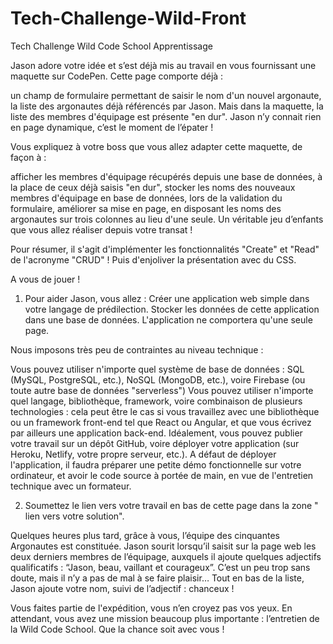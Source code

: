 # Tech-Challenge-Wild-Front
Tech Challenge Wild Code School Apprentissage

Jason adore votre idée et s’est déjà mis au travail en vous fournissant une maquette sur CodePen.
Cette page comporte déjà :

un champ de formulaire permettant de saisir le nom d'un nouvel argonaute,
la liste des argonautes déjà référencés par Jason.
Mais dans la maquette, la liste des membres d'équipage est présente "en dur".
Jason n’y connait rien en page dynamique, c’est le moment de l’épater !

Vous expliquez à votre boss que vous allez adapter cette maquette, de façon à :

afficher les membres d'équipage récupérés depuis une base de données, à la place de ceux déjà saisis "en dur",
stocker les noms des nouveaux membres d'équipage en base de données, lors de la validation du formulaire,
améliorer sa mise en page, en disposant les noms des argonautes sur trois colonnes au lieu d'une seule.
Un véritable jeu d’enfants que vous allez réaliser depuis votre transat !

Pour résumer, il s'agit d'implémenter les fonctionnalités "Create" et "Read" de l'acronyme "CRUD" ! Puis d'enjoliver la présentation avec du CSS.


A vous de jouer !
1. Pour aider Jason, vous allez :
Créer une application web simple dans votre langage de prédilection.
Stocker les données de cette application dans une base de données.
L'application ne comportera qu'une seule page.

Nous imposons très peu de contraintes au niveau technique :

Vous pouvez utiliser n'importe quel système de base de données : SQL (MySQL, PostgreSQL, etc.), NoSQL (MongoDB, etc.), voire Firebase (ou toute autre base de données "serverless")
Vous pouvez utiliser n'importe quel langage, bibliothèque, framework, voire combinaison de plusieurs technologies : cela peut être le cas si vous travaillez avec une bibliothèque ou un framework front-end tel que React ou Angular, et que vous écrivez par ailleurs une application back-end.
Idéalement, vous pouvez publier votre travail sur un dépôt GitHub, voire déployer votre application (sur Heroku, Netlify, votre propre serveur, etc.). A défaut de déployer l'application, il faudra préparer une petite démo fonctionnelle sur votre ordinateur, et avoir le code source à portée de main, en vue de l'entretien technique avec un formateur.

2. Soumettez le lien vers votre travail en bas de cette page
dans la zone " lien vers votre solution".

Quelques heures plus tard, grâce à vous, l’équipe des cinquantes Argonautes est constituée.
Jason sourit lorsqu’il saisit sur la page web les deux derniers membres de l’équipage, auxquels il ajoute quelques adjectifs qualificatifs : “Jason, beau, vaillant et courageux”.
C’est un peu trop sans doute, mais il n’y a pas de mal à se faire plaisir…
Tout en bas de la liste, Jason ajoute votre nom, suivi de l’adjectif : chanceux !

Vous faites partie de l'expédition, vous n’en croyez pas vos yeux.
En attendant, vous avez une mission beaucoup plus importante : l’entretien de la Wild Code School. Que la chance soit avec vous !
